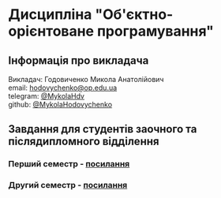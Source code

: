 # Дисципліна "Об'єктно-орієнтоване програмування"

## Інформація про викладача

Викладач: Годовиченко Микола Анатолійович<br>
email: hodovychenko@op.edu.ua<br>
telegram: [@MykolaHdv](https://t.me/MykolaHdv)<br>
github: [@MykolaHodovychenko](https://github.com/MykolaHodovychenko)

## Завдання для студентів заочного та післядипломного відділення

### Перший семестр - [посилання](https://github.com/JavaOPNU/distance/blob/main/first_term.md)
### Другий семестр - [посилання](https://github.com/JavaOPNU/distance/blob/main/second_term.md)
